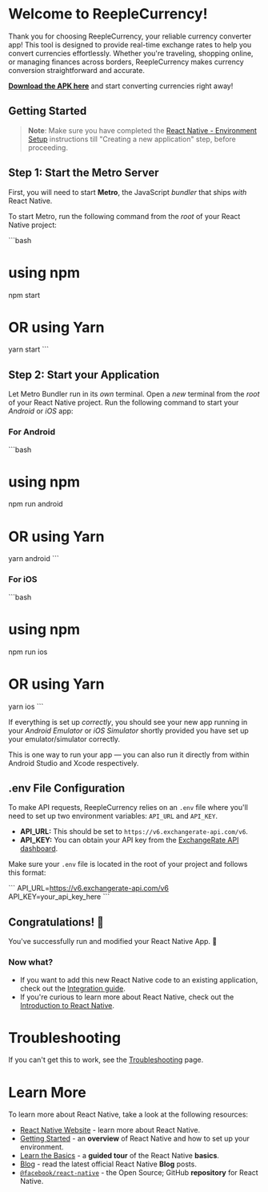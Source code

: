 # Welcome to ReepleCurrency!

Thank you for choosing ReepleCurrency, your reliable currency converter app! This tool is designed to provide real-time exchange rates to help you convert currencies effortlessly. Whether you're traveling, shopping online, or managing finances across borders, ReepleCurrency makes currency conversion straightforward and accurate.

[**Download the APK here**](https://drive.google.com/file/d/1YCK9VMBHJv-XESjMdMBsussJXoI1YjpI/view?usp=drive_link) and start converting currencies right away!

## Getting Started

> **Note**: Make sure you have completed the [React Native - Environment Setup](https://reactnative.dev/docs/environment-setup) instructions till "Creating a new application" step, before proceeding.

## Step 1: Start the Metro Server

First, you will need to start **Metro**, the JavaScript _bundler_ that ships _with_ React Native.

To start Metro, run the following command from the _root_ of your React Native project:

\```bash
# using npm
npm start

# OR using Yarn
yarn start
\```

## Step 2: Start your Application

Let Metro Bundler run in its _own_ terminal. Open a _new_ terminal from the _root_ of your React Native project. Run the following command to start your _Android_ or _iOS_ app:

### For Android

\```bash
# using npm
npm run android

# OR using Yarn
yarn android
\```

### For iOS

\```bash
# using npm
npm run ios

# OR using Yarn
yarn ios
\```

If everything is set up _correctly_, you should see your new app running in your _Android Emulator_ or _iOS Simulator_ shortly provided you have set up your emulator/simulator correctly.

This is one way to run your app — you can also run it directly from within Android Studio and Xcode respectively.

## .env File Configuration

To make API requests, ReepleCurrency relies on an `.env` file where you'll need to set up two environment variables: `API_URL` and `API_KEY`.

- **API_URL:** This should be set to `https://v6.exchangerate-api.com/v6`.
- **API_KEY:** You can obtain your API key from the [ExchangeRate API dashboard](https://app.exchangerate-api.com/dashboard).

Make sure your `.env` file is located in the root of your project and follows this format:

\```
API_URL=https://v6.exchangerate-api.com/v6
API_KEY=your_api_key_here
\```

## Congratulations! :tada:

You've successfully run and modified your React Native App. :partying_face:

### Now what?

- If you want to add this new React Native code to an existing application, check out the [Integration guide](https://reactnative.dev/docs/integration-with-existing-apps).
- If you're curious to learn more about React Native, check out the [Introduction to React Native](https://reactnative.dev/docs/getting-started).

# Troubleshooting

If you can't get this to work, see the [Troubleshooting](https://reactnative.dev/docs/troubleshooting) page.

# Learn More

To learn more about React Native, take a look at the following resources:

- [React Native Website](https://reactnative.dev) - learn more about React Native.
- [Getting Started](https://reactnative.dev/docs/environment-setup) - an **overview** of React Native and how to set up your environment.
- [Learn the Basics](https://reactnative.dev/docs/getting-started) - a **guided tour** of the React Native **basics**.
- [Blog](https://reactnative.dev/blog) - read the latest official React Native **Blog** posts.
- [`@facebook/react-native`](https://github.com/facebook/react-native) - the Open Source; GitHub **repository** for React Native.

